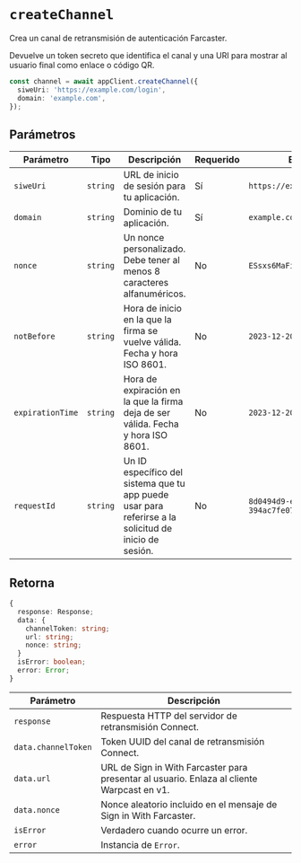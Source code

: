 # `createChannel`

Crea un canal de retransmisión de autenticación Farcaster.

Devuelve un token secreto que identifica el canal y una URI para mostrar al usuario final como enlace o código QR.

```ts
const channel = await appClient.createChannel({
  siweUri: 'https://example.com/login',
  domain: 'example.com',
});
```

## Parámetros

| Parámetro        | Tipo     | Descripción                                                                                           | Requerido | Ejemplo                                |
| ---------------- | -------- | ----------------------------------------------------------------------------------------------------- | --------- | -------------------------------------- |
| `siweUri`        | `string` | URL de inicio de sesión para tu aplicación.                                                           | Sí        | `https://example.com/login`            |
| `domain`         | `string` | Dominio de tu aplicación.                                                                             | Sí        | `example.com`                          |
| `nonce`          | `string` | Un nonce personalizado. Debe tener al menos 8 caracteres alfanuméricos.                               | No        | `ESsxs6MaFio7OvqWb`                    |
| `notBefore`      | `string` | Hora de inicio en la que la firma se vuelve válida. Fecha y hora ISO 8601.                            | No        | `2023-12-20T23:21:24.917Z`             |
| `expirationTime` | `string` | Hora de expiración en la que la firma deja de ser válida. Fecha y hora ISO 8601.                      | No        | `2023-12-20T23:21:24.917Z`             |
| `requestId`      | `string` | Un ID específico del sistema que tu app puede usar para referirse a la solicitud de inicio de sesión. | No        | `8d0494d9-e0cf-402b-ab0a-394ac7fe07a0` |

## Retorna

```ts
{
  response: Response;
  data: {
    channelToken: string;
    url: string;
    nonce: string;
  }
  isError: boolean;
  error: Error;
}
```

| Parámetro           | Descripción                                                                                |
| ------------------- | ------------------------------------------------------------------------------------------ |
| `response`          | Respuesta HTTP del servidor de retransmisión Connect.                                      |
| `data.channelToken` | Token UUID del canal de retransmisión Connect.                                             |
| `data.url`          | URL de Sign in With Farcaster para presentar al usuario. Enlaza al cliente Warpcast en v1. |
| `data.nonce`        | Nonce aleatorio incluido en el mensaje de Sign in With Farcaster.                          |
| `isError`           | Verdadero cuando ocurre un error.                                                          |
| `error`             | Instancia de `Error`.                                                                      |
